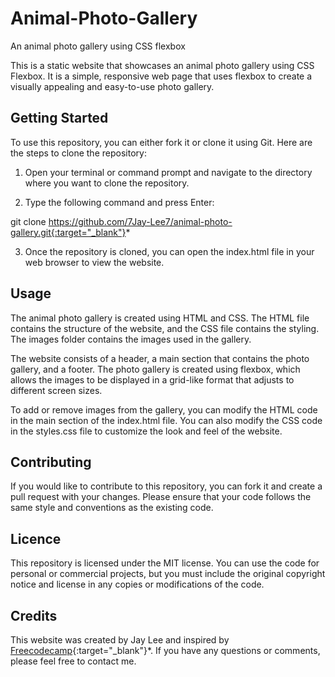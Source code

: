 # Animal-Photo-Gallery
An animal photo gallery using CSS flexbox

This is a static website that showcases an animal photo gallery using CSS Flexbox. It is a simple, responsive web page that uses flexbox to create a visually appealing and easy-to-use photo gallery.

## Getting Started

To use this repository, you can either fork it or clone it using Git. Here are the steps to clone the repository:

1. Open your terminal or command prompt and navigate to the directory where you want to clone the repository.

2. Type the following command and press Enter:

git clone https://github.com/7Jay-Lee7/animal-photo-gallery.git{:target="_blank"}*

3. Once the repository is cloned, you can open the index.html file in your web browser to view the website.

## Usage

The animal photo gallery is created using HTML and CSS. The HTML file contains the structure of the website, and the CSS file contains the styling. The images folder contains the images used in the gallery.

The website consists of a header, a main section that contains the photo gallery, and a footer. The photo gallery is created using flexbox, which allows the images to be displayed in a grid-like format that adjusts to different screen sizes.

To add or remove images from the gallery, you can modify the HTML code in the main section of the index.html file. You can also modify the CSS code in the styles.css file to customize the look and feel of the website.

## Contributing

If you would like to contribute to this repository, you can fork it and create a pull request with your changes. Please ensure that your code follows the same style and conventions as the existing code.

## Licence

This repository is licensed under the MIT license. You can use the code for personal or commercial projects, but you must include the original copyright notice and license in any copies or modifications of the code.

## Credits

This website was created by Jay Lee and inspired by [Freecodecamp](https://www.freecodecamp.org/learn){:target="_blank"}*. If you have any questions or comments, please feel free to contact me.
